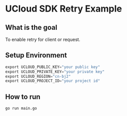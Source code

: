 # UCloud SDK Retry Example

## What is the goal

To enable retry for client or request.

## Setup Environment

```go
export UCLOUD_PUBLIC_KEY="your public key"
export UCLOUD_PRIVATE_KEY="your private key"
export UCLOUD_REGION="cn-bj2"
export UCLOUD_PROJECT_ID="your project id"
```

## How to run

```sh
go run main.go
```
